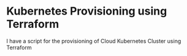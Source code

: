 # Kubernetes Provisioning using Terraform

I have a script for the provisioning of Cloud Kubernetes Cluster using Terraform